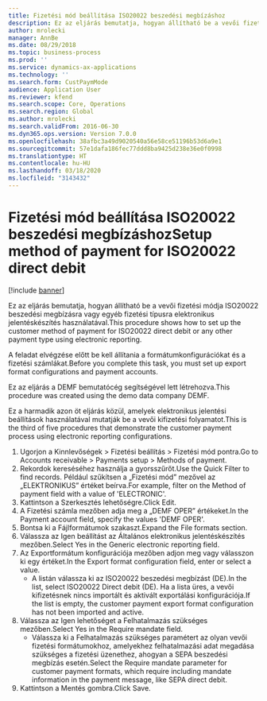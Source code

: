 ```yaml
---
title: Fizetési mód beállítása ISO20022 beszedési megbízáshoz
description: Ez az eljárás bemutatja, hogyan állítható be a vevői fizetési módja ISO20022 beszedési megbízásra vagy egyéb fizetési típusra elektronikus jelentéskészítés használatával.
author: mrolecki
manager: AnnBe
ms.date: 08/29/2018
ms.topic: business-process
ms.prod: ''
ms.service: dynamics-ax-applications
ms.technology: ''
ms.search.form: CustPaymMode
audience: Application User
ms.reviewer: kfend
ms.search.scope: Core, Operations
ms.search.region: Global
ms.author: mrolecki
ms.search.validFrom: 2016-06-30
ms.dyn365.ops.version: Version 7.0.0
ms.openlocfilehash: 38afbc3a49d9020540a56e58ce51196b53d6a9e1
ms.sourcegitcommit: 57e1dafa186fec77ddd8ba9425d238e36e0f0998
ms.translationtype: HT
ms.contentlocale: hu-HU
ms.lasthandoff: 03/18/2020
ms.locfileid: "3143432"
---
```

# <a name="setup-method-of-payment-for-iso20022-direct-debit"></a><span data-ttu-id="9f63d-103">Fizetési mód beállítása ISO20022 beszedési megbízáshoz</span><span class="sxs-lookup"><span data-stu-id="9f63d-103">Setup method of payment for ISO20022 direct debit</span></span>

[!include [banner](../../includes/banner.md)]

<span data-ttu-id="9f63d-104">Ez az eljárás bemutatja, hogyan állítható be a vevői fizetési módja ISO20022 beszedési megbízásra vagy egyéb fizetési típusra elektronikus jelentéskészítés használatával.</span><span class="sxs-lookup"><span data-stu-id="9f63d-104">This procedure shows how to set up the customer method of payment for ISO20022 direct debit or any other payment type using electronic reporting.</span></span> 



<span data-ttu-id="9f63d-105">A feladat elvégzése előtt be kell állítania a formátumkonfigurációkat és a fizetési számlákat.</span><span class="sxs-lookup"><span data-stu-id="9f63d-105">Before you complete this task, you must set up export format configurations and payment accounts.</span></span>



<span data-ttu-id="9f63d-106">Ez az eljárás a DEMF bemutatócég segítségével lett létrehozva.</span><span class="sxs-lookup"><span data-stu-id="9f63d-106">This procedure was created using the demo data company DEMF.</span></span>



<span data-ttu-id="9f63d-107">Ez a harmadik azon öt eljárás közül, amelyek elektronikus jelentési beállítások használatával mutatják be a vevői kifizetési folyamatot.</span><span class="sxs-lookup"><span data-stu-id="9f63d-107">This is the third of five procedures that demonstrate the customer payment process using electronic reporting configurations.</span></span>

1. <span data-ttu-id="9f63d-108">Ugorjon a Kinnlevőségek > Fizetési beállítás > Fizetési mód pontra.</span><span class="sxs-lookup"><span data-stu-id="9f63d-108">Go to Accounts receivable > Payments setup > Methods of payment.</span></span>
2. <span data-ttu-id="9f63d-109">Rekordok kereséséhez használja a gyorsszűrőt.</span><span class="sxs-lookup"><span data-stu-id="9f63d-109">Use the Quick Filter to find records.</span></span> <span data-ttu-id="9f63d-110">Például szűkítsen a „Fizetési mód” mezővel az „ELEKTRONIKUS” értéket beírva.</span><span class="sxs-lookup"><span data-stu-id="9f63d-110">For example, filter on the Method of payment field with a value of 'ELECTRONIC'.</span></span>
3. <span data-ttu-id="9f63d-111">Kattintson a Szerkesztés lehetőségre.</span><span class="sxs-lookup"><span data-stu-id="9f63d-111">Click Edit.</span></span>
4. <span data-ttu-id="9f63d-112">A Fizetési számla mezőben adja meg a „DEMF OPER” értékeket.</span><span class="sxs-lookup"><span data-stu-id="9f63d-112">In the Payment account field, specify the values 'DEMF OPER'.</span></span>
5. <span data-ttu-id="9f63d-113">Bontsa ki a Fájlformátumok szakaszt.</span><span class="sxs-lookup"><span data-stu-id="9f63d-113">Expand the File formats section.</span></span>
6. <span data-ttu-id="9f63d-114">Válassza az Igen beállítást az Általános elektronikus jelentéskészítés mezőben.</span><span class="sxs-lookup"><span data-stu-id="9f63d-114">Select Yes in the Generic electronic reporting field.</span></span>
7. <span data-ttu-id="9f63d-115">Az Exportformátum konfigurációja mezőben adjon meg vagy válasszon ki egy értéket.</span><span class="sxs-lookup"><span data-stu-id="9f63d-115">In the Export format configuration field, enter or select a value.</span></span>
    * <span data-ttu-id="9f63d-116">A listán válassza ki az ISO20022 beszedési megbízást (DE).</span><span class="sxs-lookup"><span data-stu-id="9f63d-116">In the list, select ISO20022 Direct debit (DE).</span></span>  <span data-ttu-id="9f63d-117">Ha a lista üres, a vevői kifizetésnek nincs importált és aktivált exportálási konfigurációja.</span><span class="sxs-lookup"><span data-stu-id="9f63d-117">If the list is empty, the customer payment export format configuration has not been imported and active.</span></span>  
8. <span data-ttu-id="9f63d-118">Válassza az Igen lehetőséget a Felhatalmazás szükséges mezőben.</span><span class="sxs-lookup"><span data-stu-id="9f63d-118">Select Yes in the Require mandate field.</span></span>
    * <span data-ttu-id="9f63d-119">Válassza ki a Felhatalmazás szükséges paramétert az olyan vevői fizetési formátumokhoz, amelyekhez felhatalmazási adat megadása szükséges a fizetési üzenethez, ahogyan a SEPA beszedési megbízás esetén.</span><span class="sxs-lookup"><span data-stu-id="9f63d-119">Select the Require mandate parameter for customer payment formats, which require including mandate information in the payment message, like SEPA direct debit.</span></span>  
9. <span data-ttu-id="9f63d-120">Kattintson a Mentés gombra.</span><span class="sxs-lookup"><span data-stu-id="9f63d-120">Click Save.</span></span>


